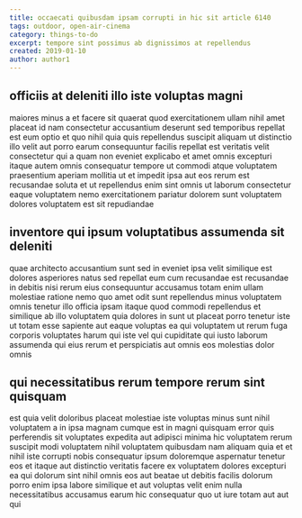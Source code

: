```yaml
---
title: occaecati quibusdam ipsam corrupti in hic sit article 6140
tags: outdoor, open-air-cinema
category: things-to-do
excerpt: tempore sint possimus ab dignissimos at repellendus
created: 2019-01-10
author: author1
---
```


## officiis at deleniti illo iste voluptas magni

maiores minus a et facere sit quaerat quod exercitationem ullam nihil amet placeat id nam consectetur accusantium deserunt sed temporibus repellat est eum optio et quo nihil quia quis repellendus suscipit aliquam ut distinctio illo velit aut porro earum consequuntur facilis repellat est veritatis velit consectetur qui a quam non eveniet explicabo et amet omnis excepturi itaque autem omnis consequatur tempore ut commodi atque voluptatem praesentium aperiam mollitia ut et impedit ipsa aut eos rerum est recusandae soluta et ut repellendus enim sint omnis ut laborum consectetur eaque voluptatem nemo exercitationem pariatur dolorem sunt voluptatem dolores voluptatem est sit repudiandae

## inventore qui ipsum voluptatibus assumenda sit deleniti

quae architecto accusantium sunt sed in eveniet ipsa velit similique est dolores asperiores natus sed repellat eum cum recusandae est recusandae in debitis nisi rerum eius consequuntur accusamus totam enim ullam molestiae ratione nemo quo amet odit sunt repellendus minus voluptatem omnis tenetur illo officia ipsam itaque quod commodi repellendus et similique ab illo voluptatem quia dolores in sunt ut placeat porro tenetur iste ut totam esse sapiente aut eaque voluptas ea qui voluptatem ut rerum fuga corporis voluptates harum qui iste vel qui cupiditate qui iusto laborum assumenda qui eius rerum et perspiciatis aut omnis eos molestias dolor omnis

## qui necessitatibus rerum tempore rerum sint quisquam

est quia velit doloribus placeat molestiae iste voluptas minus sunt nihil voluptatem a in ipsa magnam cumque est in magni quisquam error quis perferendis sit voluptates expedita aut adipisci minima hic voluptatem rerum suscipit modi voluptatem nihil voluptatem quibusdam nam aliquam quia et et nihil iste corrupti nobis consequatur ipsum doloremque aspernatur tenetur eos et itaque aut distinctio veritatis facere ex voluptatem dolores excepturi ea qui dolorum sint nihil omnis eos aut beatae ut debitis facilis dolorum porro enim ipsa labore similique et aut voluptas velit enim nulla necessitatibus accusamus earum hic consequatur quo ut iure totam aut aut qui
